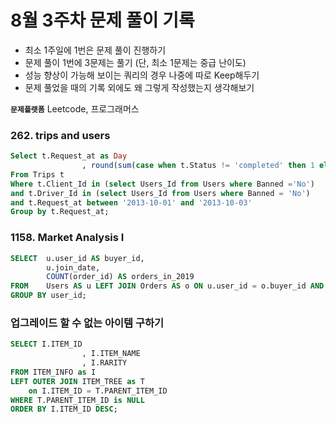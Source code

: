 # 8월 3주차 문제 풀이 기록

- 최소 1주일에 1번은 문제 풀이 진행하기
- 문제 풀이 1번에 3문제는 풀기 (단, 최소 1문제는 중급 난이도)
- 성능 향상이 가능해 보이는 쿼리의 경우 나중에 따로 Keep해두기
- 문제 풀었을 때의 기록 외에도 왜 그렇게 작성했는지 생각해보기

**`문제플랫폼`** Leetcode, 프로그래머스


### 262. trips and users

```sql
Select t.Request_at as Day
				, round(sum(case when t.Status != 'completed' then 1 else 0 end)/count(*),2) as 'Cancellation Rate'
From Trips t
Where t.Client_Id in (select Users_Id from Users where Banned ='No')
and t.Driver_Id in (select Users_Id from Users where Banned = 'No')
and t.Request_at between '2013-10-01' and '2013-10-03'
Group by t.Request_at;
```

### 1158. Market Analysis I

```sql
SELECT  u.user_id AS buyer_id,
        u.join_date,
        COUNT(order_id) AS orders_in_2019
FROM    Users AS u LEFT JOIN Orders AS o ON u.user_id = o.buyer_id AND YEAR(order_date) = 2019
GROUP BY user_id;
```

### 업그레이드 할 수 없는 아이템 구하기

```sql
SELECT I.ITEM_ID
				, I.ITEM_NAME
				, I.RARITY
FROM ITEM_INFO as I
LEFT OUTER JOIN ITEM_TREE as T
    on I.ITEM_ID = T.PARENT_ITEM_ID
WHERE T.PARENT_ITEM_ID is NULL
ORDER BY I.ITEM_ID DESC;
```